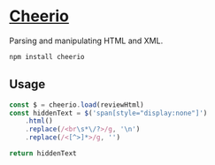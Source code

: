 # [Cheerio](https://cheerio.js.org/)

Parsing and manipulating HTML and XML.

```bash
npm install cheerio
```

## Usage

```ts
const $ = cheerio.load(reviewHtml)
const hiddenText = $('span[style="display:none"]')
    .html()
    .replace(/<br\s*\/?>/g, '\n')
    .replace(/<[^>]*>/g, '')

return hiddenText
```

